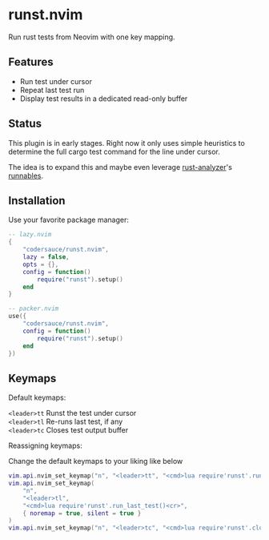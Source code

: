 # runst.nvim

Run rust tests from Neovim with one key mapping.

## Features

- Run test under cursor
- Repeat last test run
- Display test results in a dedicated read-only buffer

## Status

This plugin is in early stages. Right now it only uses simple heuristics to determine the full cargo test command
for the line under cursor.

The idea is to expand this and maybe even leverage [rust-analyzer](https://rust-analyzer.github.io/)'s [runnables](https://github.com/rust-lang/rust-analyzer/blob/master/crates/ide/src/runnables.rs#L195).

## Installation

Use your favorite package manager:

```lua
-- lazy.nvim
{
    "codersauce/runst.nvim",
    lazy = false,
    opts = {},
    config = function()
        require("runst").setup()
    end
}
```

```lua
-- packer.nvim
use({
    "codersauce/runst.nvim",
    config = function()
        require("runst").setup()
    end
})
```

## Keymaps

Default keymaps:

`<leader>tt` Runst the test under cursor  
`<leader>tl` Re-runs last test, if any  
`<leader>tc` Closes test output buffer

Reassigning keymaps:

Change the default keymaps to your liking like below

```lua
vim.api.nvim_set_keymap("n", "<leader>tt", "<cmd>lua require'runst'.run_test()<cr>", { noremap = true, silent = true })
vim.api.nvim_set_keymap(
	"n",
	"<leader>tl",
	"<cmd>lua require'runst'.run_last_test()<cr>",
	{ noremap = true, silent = true }
)
vim.api.nvim_set_keymap("n", "<leader>tc", "<cmd>lua require'runst'.close()<cr>", { noremap = true, silent = true })
```
